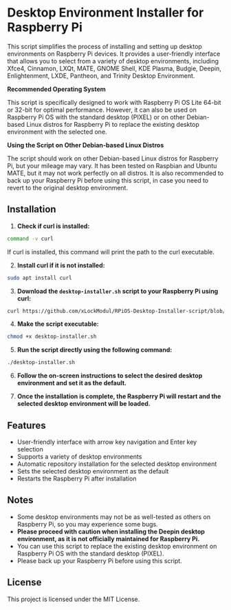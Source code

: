 # Desktop Environment Installer for Raspberry Pi

This script simplifies the process of installing and setting up desktop environments on Raspberry Pi devices. It provides a user-friendly interface that allows you to select from a variety of desktop environments, including Xfce4, Cinnamon, LXQt, MATE, GNOME Shell, KDE Plasma, Budgie, Deepin, Enlightenment, LXDE, Pantheon, and Trinity Desktop Environment.

**Recommended Operating System**

This script is specifically designed to work with Raspberry Pi OS Lite 64-bit or 32-bit for optimal performance. However, it can also be used on Raspberry Pi OS with the standard desktop (PIXEL) or on other Debian-based Linux distros for Raspberry Pi to replace the existing desktop environment with the selected one.

**Using the Script on Other Debian-based Linux Distros**

The script should work on other Debian-based Linux distros for Raspberry Pi, but your mileage may vary. It has been tested on Raspbian and Ubuntu MATE, but it may not work perfectly on all distros. It is also recommended to back up your Raspberry Pi before using this script, in case you need to revert to the original desktop environment.

## Installation

1. **Check if curl is installed:**

```bash
command -v curl
```

If curl is installed, this command will print the path to the curl executable.

2. **Install curl if it is not installed:**

```bash
sudo apt install curl
```

3. **Download the `desktop-installer.sh` script to your Raspberry Pi using curl:**

```bash
curl https://github.com/xLockModul/RPiOS-Desktop-Installer-script/blob/a4661ac4ed8673318e9304d6ab894209ca618d8f/desktop-installer.sh > desktop-installer.sh
```

4. **Make the script executable:**

```bash
chmod +x desktop-installer.sh
```

5. **Run the script directly using the following command:**

```bash
./desktop-installer.sh
```

6. **Follow the on-screen instructions to select the desired desktop environment and set it as the default.**

7. **Once the installation is complete, the Raspberry Pi will restart and the selected desktop environment will be loaded.**

## Features

* User-friendly interface with arrow key navigation and Enter key selection
* Supports a variety of desktop environments
* Automatic repository installation for the selected desktop environment
* Sets the selected desktop environment as the default
* Restarts the Raspberry Pi after installation

## Notes

* Some desktop environments may not be as well-tested as others on Raspberry Pi, so you may experience some bugs.
* **Please proceed with caution when installing the Deepin desktop environment, as it is not officially maintained for Raspberry Pi.**
* You can use this script to replace the existing desktop environment on Raspberry Pi OS with the standard desktop (PIXEL).
* Please back up your Raspberry Pi before using this script.

## License

This project is licensed under the MIT License.
